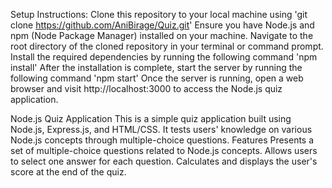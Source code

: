 Setup Instructions:
Clone this repository to your local machine using 'git clone https://github.com/AniBirage/Quiz.git'
Ensure you have Node.js and npm (Node Package Manager) installed on your machine.
Navigate to the root directory of the cloned repository in your terminal or command prompt.
Install the required dependencies by running the following command 'npm install'
After the installation is complete, start the server by running the following command 'npm start'
Once the server is running, open a web browser and visit http://localhost:3000 to access the Node.js quiz application.

Node.js Quiz Application
This is a simple quiz application built using Node.js, Express.js, and HTML/CSS. It tests users' knowledge on various Node.js concepts through multiple-choice questions.
Features
Presents a set of multiple-choice questions related to Node.js concepts.
Allows users to select one answer for each question.
Calculates and displays the user's score at the end of the quiz.
